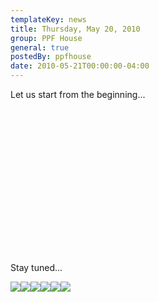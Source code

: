 ```yaml
---
templateKey: news
title: Thursday, May 20, 2010
group: PPF House
general: true
postedBy: ppfhouse
date: 2010-05-21T00:00:00-04:00
---
```

Let us start from the beginning...

<object height="232" width="290"> <param name="movie" value="http://www.youtube.com/v/TTdfHUHArRw"></param> <param name="allowFullScreen" value="true"></param> <param name="allowscriptaccess" value="always"></param> <embed allowfullscreen="true" allowscriptaccess="always" height="232" src="http://www.youtube.com/v/TTdfHUHArRw" type="application/x-shockwave-flash" width="290"></embed> </object>

Stay tuned...

[![](http://www.ppfhouse.com/myspaceimages/tw1.jpg)](http://www.twitter.com/ppfhouse)[![](http://www.ppfhouse.com/myspaceimages/fb1.jpg)](http://www.facebook.com/ppfhouse)[![](http://www.ppfhouse.com/myspaceimages/tb1.jpg)](http://leo37.tumblr.com)[![](http://www.ppfhouse.com/myspaceimages/ms1.jpg)](http://www.myspace.com/ppfhouse)[![](http://www.ppfhouse.com/myspaceimages/yt1.jpg)](http://www.youtube.com/ppfhouse)[![](http://www.ppfhouse.com/myspaceimages/bc1.jpg)](http://ppfhouse.bandcamp.com)